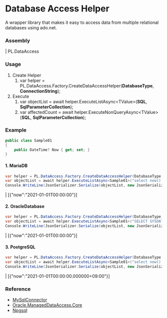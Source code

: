 # Database Access Helper
A wrapper library that makes it easy to access data from multiple relational databases using ado.net.

### Assembly
| PL.DataAccess

### Usage

1. Create Helper
    1. var helper = PL.DataAccess.Factory.CreateDataAccessHelper(**DatabaseType**, **ConnectionString**);
2. Execute
    1. var objectList = await helper.ExecuteListAsync\<TValue\>(**SQL**, **SqlParameterCollection**);
    2. var affectedCount = await helper.ExecuteNonQueryAsync\<TValue\>(**SQL**, **SqlParameterCollection**);

### Example

```csharp
public class Sample01
{
    public DateTime? Now { get; set; }
}
```

#### 1. MariaDB
```csharp
var helper = PL.DataAccess.Factory.CreateDataAccessHelper(DatabaseType.MariaDB, @"Server=localhost; Port=3306; User ID=root; Password=password; Database=mysql;");
var objectList = await helper.ExecuteListAsync<Sample01>("select now() as now;");
Console.WriteLine(JsonSerializer.Serialize(objectList, new JsonSerializerOptions { PropertyNamingPolicy = JsonNamingPolicy.CamelCase }));
```
| [{"now":"2021-01-01T00:00:00"}]

#### 2. OracleDatabase
```csharp
var helper = PL.DataAccess.Factory.CreateDataAccessHelper(DatabaseType.OracleDatabase, @"Data Source=(DESCRIPTION=(ADDRESS=(PROTOCOL=TCP)(HOST=localhost)(PORT=1521))(CONNECT_DATA=(SERVICE_NAME=XE))); User Id=C##ORAUSER; Password=ORAUSER;");
var objectList = await helper.ExecuteListAsync<Sample01>("SELECT SYSDATE AS NOW FROM DUAL");
Console.WriteLine(JsonSerializer.Serialize(objectList, new JsonSerializerOptions { PropertyNamingPolicy = JsonNamingPolicy.CamelCase }));
```
| [{"now":"2021-01-01T00:00:00"}]

#### 3. PostgreSQL
```csharp
var helper = PL.DataAccess.Factory.CreateDataAccessHelper(DatabaseType.PostgreSQL, "User ID=postgres; Password=postgres; Host=localhost; Port=5432; Database=postgres; Pooling=true; Connection Lifetime=0;");
var objectList = await helper.ExecuteListAsync<Sample01>("select now() as now;");
Console.WriteLine(JsonSerializer.Serialize(objectList, new JsonSerializerOptions { PropertyNamingPolicy = JsonNamingPolicy.CamelCase }));
```
| [{"now":"2021-01-01T00:00:00.000000+09:00"}]

### Reference
* [MySqlConnector](https://www.nuget.org/packages/MySqlConnector/)
* [Oracle.ManagedDataAccess.Core](https://www.nuget.org/packages/Oracle.ManagedDataAccess.Core/)
* [Npgsql](https://www.nuget.org/packages/Npgsql/)
